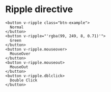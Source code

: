 # Ripple directive

```vue
<button v-ripple class="btn-example">
  Normal
</button>
<button v-ripple="'rgba(99, 249, 8, 0.71)'">
  Green
</button>
<button v-ripple.mouseover>
  MouseOver
</button>
<button v-ripple.mouseout>
  MouseOut
</button>
<button v-ripple.dblclick>
  Double Click
</button>
```

<RippleExample />

<script setup>
import RippleExample from './RippleExample.vue'
</script>